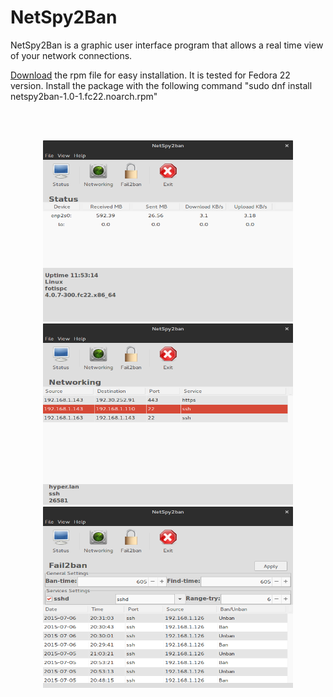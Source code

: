 <h1>NetSpy2Ban</h1>
 
NetSpy2Ban is a graphic user interface program that allows a real time view of your network connections.

<a href="https://github.com/ftsiadimos/netspy2ban/blob/master/rpms/netspy2ban-1.0-1.fc22.noarch.rpm?raw=true" target="_blank">Download</a> the rpm file for easy installation. It is tested for Fedora 22 version. Install the package with the following command "sudo dnf install netspy2ban-1.0-1.fc22.noarch.rpm"

<br><br><p align="center">
<img src="https://github.com/ftsiadimos/netspy2ban/blob/master/icons/ima1.png" width="400" height="290" alt="Logo"/>
<img src="https://github.com/ftsiadimos/netspy2ban/blob/master/icons/ima2.png" width="400" height="290" alt="Logo"/>
<img src="https://github.com/ftsiadimos/netspy2ban/blob/master/icons/ima3.png" width="400" height="290" alt="Logo"/></p>
